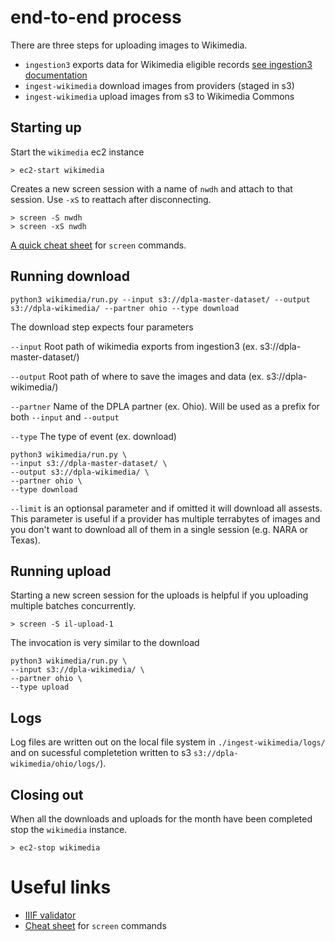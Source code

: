 
# end-to-end process

There are three steps for uploading images to Wikimedia.

- `ingestion3` exports data for Wikimedia eligible records [see ingestion3 documentation](https://github.com/dpla/ingestion3#wikimedia)
- `ingest-wikimedia` download images from providers (staged in s3)
- `ingest-wikimedia` upload images from s3 to Wikimedia Commons

## Starting up

Start the `wikimedia` ec2 instance

```shell
> ec2-start wikimedia
```

Creates a new screen session with a name of `nwdh` and attach to that session. Use `-xS` to reattach after disconnecting.

```shell
> screen -S nwdh
> screen -xS nwdh
```

[A quick cheat sheet](https://gist.github.com/jctosta/af918e1618682638aa82) for `screen` commands.

## Running download

```shell
python3 wikimedia/run.py --input s3://dpla-master-dataset/ --output s3://dpla-wikimedia/ --partner ohio --type download
```

The download step expects four parameters

`--input` Root path of wikimedia exports from ingestion3 (ex. s3://dpla-master-dataset/)

`--output` Root path of where to save the images and data (ex. s3://dpla-wikimedia/)

`--partner` Name of the DPLA partner (ex. Ohio). Will be used as a prefix for both `--input` and `--output`

`--type` The type of event (ex. download)

```shell
python3 wikimedia/run.py \
--input s3://dpla-master-dataset/ \
--output s3://dpla-wikimedia/ \
--partner ohio \
--type download
```

`--limit` is an optionsal parameter and if omitted it will download all assests. This parameter is useful if a provider has multiple terrabytes of images and you don't want to download all of them in a single session (e.g. NARA or Texas).

## Running upload

Starting a new screen session for the uploads is helpful if you uploading multiple batches concurrently.

```shell
> screen -S il-upload-1
```

The invocation is very similar to the download

```shell
python3 wikimedia/run.py \
--input s3://dpla-wikimedia/ \
--partner ohio \
--type upload
```

## Logs

Log files are written out on the local file system in `./ingest-wikimedia/logs/` and on sucessful completetion written to s3 `s3://dpla-wikimedia/ohio/logs/`).

## Closing out

When all the downloads and uploads for the month have been completed stop the `wikimedia` instance.

```shell
> ec2-stop wikimedia
```

# Useful links

- [IIIF validator](https://presentation-validator.iiif.io/i)
- [Cheat sheet](https://gist.github.com/jctosta/af918e1618682638aa82) for `screen` commands